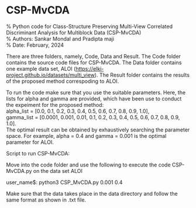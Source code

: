 # CSP-MvCDA
% Python code for Class-Structure Preserving Multi-View Correlated Discriminant Analysis for Multiblock Data (CSP-MvCDA)          
% Authors: Sankar Mondal and Pradipta maji                                                                                                 
% Date: February, 2024                                                                                                                               


There are three folders, namely, Code, Data and Result. 
The Code folder contains the source code files for CSP-MvCDA. 
The Data folder contains one example data set, ALOI (https://elki-project.github.io/datasets/multi_view). 
The Result folder contains the results of the proposed method correspoding to ALOI. 

To run the code make sure that you use the suitable parameters. Here, the lists for alpha and gamma are provided, which have been use to conduct the expeiment for the proposed method:       
alpha_list = [0.0, 0.1, 0.2, 0.3, 0.4, 0.5, 0.6, 0.7, 0.8, 0.9, 1.0],               
gamma_list = [0.0001, 0.001, 0.01, 0.1, 0.2, 0.3, 0.4, 0.5, 0.6, 0.7, 0.8, 0.9, 1.0].               
The optimal result can be obtained by exhaustively searching the parameter space. For example, alpha = 0.4 and gamma = 0.001 is the optimal parameter for ALOI. 

Script to run CSP-MvCDA:

Move into the code folder and use the following to execute the code CSP-MvCDA.py on the data set ALOI

user_name$: python3  CSP_MvCDA.py  0.001  0.4

Make sure that the data takes place in the data directory and follow the same format as shown in .txt file.
